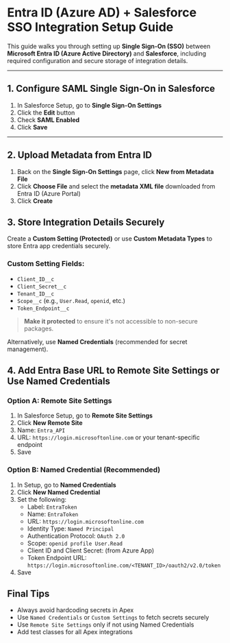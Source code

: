 # Entra ID (Azure AD) + Salesforce SSO Integration Setup Guide

This guide walks you through setting up **Single Sign-On (SSO)** between **Microsoft Entra ID (Azure Active Directory)** and **Salesforce**, including required configuration and secure storage of integration details.

---

## 1. Configure SAML Single Sign-On in Salesforce

1. In Salesforce Setup, go to **Single Sign-On Settings**
2. Click the **Edit** button
3. Check  **SAML Enabled**
4. Click **Save**

---

## 2. Upload Metadata from Entra ID

1. Back on the **Single Sign-On Settings** page, click **New from Metadata File**
2. Click **Choose File** and select the **metadata XML file** downloaded from Entra ID (Azure Portal)
3. Click **Create**

## 3. Store Integration Details Securely

Create a **Custom Setting (Protected)** or use **Custom Metadata Types** to store Entra app credentials securely.

### Custom Setting Fields:
- `Client_ID__c`
- `Client_Secret__c`
- `Tenant_ID__c`
- `Scope__c` (e.g., `User.Read`, `openid`, etc.)
- `Token_Endpoint__c`

> **Make it protected** to ensure it's not accessible to non-secure packages.

Alternatively, use **Named Credentials** (recommended for secret management).


##  4. Add Entra Base URL to Remote Site Settings or Use Named Credentials

### Option A: Remote Site Settings

1. In Salesforce Setup, go to **Remote Site Settings**
2. Click **New Remote Site**
3. Name: `Entra_API`
4. URL: `https://login.microsoftonline.com` or your tenant-specific endpoint
5. Save

### Option B: Named Credential (Recommended)

1. In Setup, go to **Named Credentials**
2. Click **New Named Credential**
3. Set the following:
   - Label: `EntraToken`
   - Name: `EntraToken`
   - URL: `https://login.microsoftonline.com`
   - Identity Type: `Named Principal`
   - Authentication Protocol: `OAuth 2.0`
   - Scope: `openid profile User.Read`
   - Client ID and Client Secret: (from Azure App)
   - Token Endpoint URL:  
     `https://login.microsoftonline.com/<TENANT_ID>/oauth2/v2.0/token`
4. Save

## Final Tips

- Always avoid hardcoding secrets in Apex
- Use `Named Credentials` or `Custom Settings` to fetch secrets securely
- Use `Remote Site Settings` only if not using Named Credentials
- Add test classes for all Apex integrations



